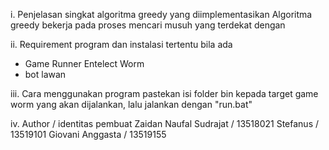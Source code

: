 i. Penjelasan singkat algoritma greedy yang diimplementasikan
Algoritma greedy bekerja pada proses mencari musuh yang terdekat dengan
 
ii. Requirement program dan instalasi tertentu bila ada
- Game Runner Entelect Worm
- bot lawan

iii. Cara menggunakan program
pastekan isi folder bin kepada target game worm yang akan dijalankan,
lalu jalankan dengan "run.bat"

iv. Author / identitas pembuat
Zaidan Naufal Sudrajat / 13518021
Stefanus               / 13519101
Giovani Anggasta       / 13519155
